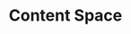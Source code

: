 ---
layout: "redirect"
redirect: "/docs/content-space/content-space.html"
title: "Content Space"
mainPage: false
order: 5
---